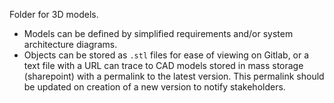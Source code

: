 Folder for 3D models.
- Models can be defined by simplified requirements and/or system architecture diagrams.
-  Objects can be stored as `.stl` files for ease of viewing on Gitlab, or a text file with a URL can trace to CAD models stored in mass storage (sharepoint) with a permalink to the latest version. This permalink should be updated on creation of a new version to notify stakeholders.